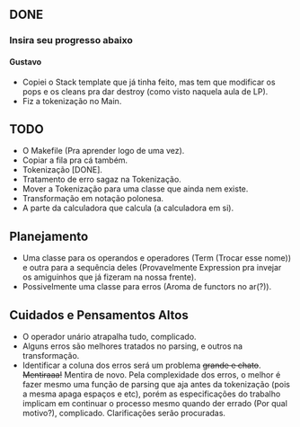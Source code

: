 ## DONE
### Insira seu progresso abaixo
#### Gustavo
- Copiei o Stack template que já tinha feito, mas tem que modificar os pops e os
cleans pra dar destroy (como visto naquela aula de LP).
- Fiz a tokenização no Main.

## TODO
- O Makefile (Pra aprender logo de uma vez).
- Copiar a fila pra cá também.
- Tokenização [DONE].
- Tratamento de erro sagaz na Tokenização.
- Mover a Tokenização para uma classe que ainda nem existe.
- Transformação em notação polonesa.
- A parte da calculadora que calcula (a calculadora em si).

## Planejamento
- Uma classe para os operandos e operadores (Term (Trocar esse nome)) e outra
para a sequência deles (Provavelmente Expression pra invejar os amiguinhos que
já fizeram na nossa frente).
- Possivelmente uma classe para erros (Aroma de functors no ar(?)).

## Cuidados e Pensamentos Altos
- O operador unário atrapalha tudo, complicado.
- Alguns erros são melhores tratados no parsing, e outros na transformação.
- Identificar a coluna dos erros será um problema ~~grande e chato~~. ~~Mentiraaa!~~
Mentira de novo. Pela complexidade dos erros, o melhor é fazer mesmo uma função de
parsing que aja antes da tokenização (pois a mesma apaga espaços e etc), porém as
especificações do trabalho implicam em continuar o processo mesmo quando der errado
(Por qual motivo?), complicado. Clarificações serão procuradas.
